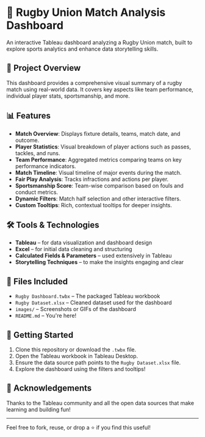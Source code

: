 # 🏉 Rugby Union Match Analysis Dashboard

An interactive Tableau dashboard analyzing a Rugby Union match, built to explore sports analytics and enhance data storytelling skills.

## 📌 Project Overview

This dashboard provides a comprehensive visual summary of a rugby match using real-world data. It covers key aspects like team performance, individual player stats, sportsmanship, and more.

## 📊 Features

- **Match Overview**: Displays fixture details, teams, match date, and outcome.
- **Player Statistics**: Visual breakdown of player actions such as passes, tackles, and runs.
- **Team Performance**: Aggregated metrics comparing teams on key performance indicators.
- **Match Timeline**: Visual timeline of major events during the match.
- **Fair Play Analysis**: Tracks infractions and actions per player.
- **Sportsmanship Score**: Team-wise comparison based on fouls and conduct metrics.
- **Dynamic Filters**: Match half selection and other interactive filters.
- **Custom Tooltips**: Rich, contextual tooltips for deeper insights.

## 🛠️ Tools & Technologies

- **Tableau** – for data visualization and dashboard design  
- **Excel** – for initial data cleaning and structuring  
- **Calculated Fields & Parameters** – used extensively in Tableau  
- **Storytelling Techniques** – to make the insights engaging and clear  

## 📁 Files Included

- `Rugby Dashboard.twbx` – The packaged Tableau workbook  
- `Rugby Dataset.xlsx` – Cleaned dataset used for the dashboard  
- `images/` – Screenshots or GIFs of the dashboard  
- `README.md` – You're here!

## 🚀 Getting Started

1. Clone this repository or download the `.twbx` file.
2. Open the Tableau workbook in Tableau Desktop.
3. Ensure the data source path points to the `Rugby Dataset.xlsx` file.
4. Explore the dashboard using the filters and tooltips!

## 🤝 Acknowledgements

Thanks to the Tableau community and all the open data sources that make learning and building fun!

---

Feel free to fork, reuse, or drop a ⭐️ if you find this useful!

